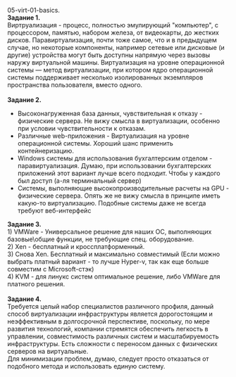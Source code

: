 <a name="virt01"></a> 05-virt-01-basics. <br>
<b>Задание 1. </b><br>
Виртруализация - процесс, полностью эмулирующий "компьютер", с процессором, памятью, набором железа, от видеокарты, до жестких дисков.
Паравиртуализация, почти тоже самое, что и в предыдущем случае, но некоторые компоненты, например сетевые или дисковые (и другие) устройства могут быть доступны напрямую через вызовы наружу виртуальной машины. 
Виртуализация на уровне операционной системы — метод виртуализации, при котором ядро операционной системы поддерживает несколько изолированных экземпляров пространства пользователя, вместо одного. <br><br>
<b>Задание 2. </b>
<ul>
<li> Высоконагруженная база данных, чувствительная к отказу - физические сервера. Не вижу смысла в виртуализации, особенно при условии чувствительности к отказам. </li>
<li> Различные web-приложения - Виртуализация на уровне операционной системы. Хороший шанс применить контейнеризацию. </li>
<li> Windows системы для использования бухгалтерским отделом - паравиртуализация. Думаю, при использовании бухгалтерских приложений этот вариант лучше всего подходит. Чтобы у каждого был доступ (а-ля терминальный сервер) </li>
<li> Системы, выполняющие высокопроизводительные расчеты на GPU - физические сервера. Опять же не вижу смысла в принципе иметь какую-то виртуализацию. Подобные системы даже не всегда требуют веб-интерфейс </li>
</ul>
<b>Задание 3. </b> <br>
1) VMWare - Универсальное решение для наших ОС, выполняющих базовые\общие функции, не требующие спец. оборудование. <br>
2) Xen - бесплатный и кроссплатформенный. <br>
3) Снова Xen. Бесплатный и максимально совместимый (Если можно выбрать платный вариант - то лучше Hyper-v, так как еще больше совместим с Microsoft-стэк) <br>
4) KVM - для линукс систем оптимальное решение, либо VMWare для платного решения. <br> <br>
<b>Задание 4. </b> <br>
Требуется целый набор специалистов различного профиля, данный способ виртуализации инфраструктуры является дорогостоящим и неэффективным в долгосрочной перспективе, поскольку, по мере развития технологий, компании стремятся обеспечить легкость в управлении, совместимость различных систем и масштабируемость инфраструктуры. Есть сложности с переносом данных с физических серверов на виртуальные. <br> Для минимизации проблем, думаю, следует просто отказаться от подобного метода и использовать единую систему.
